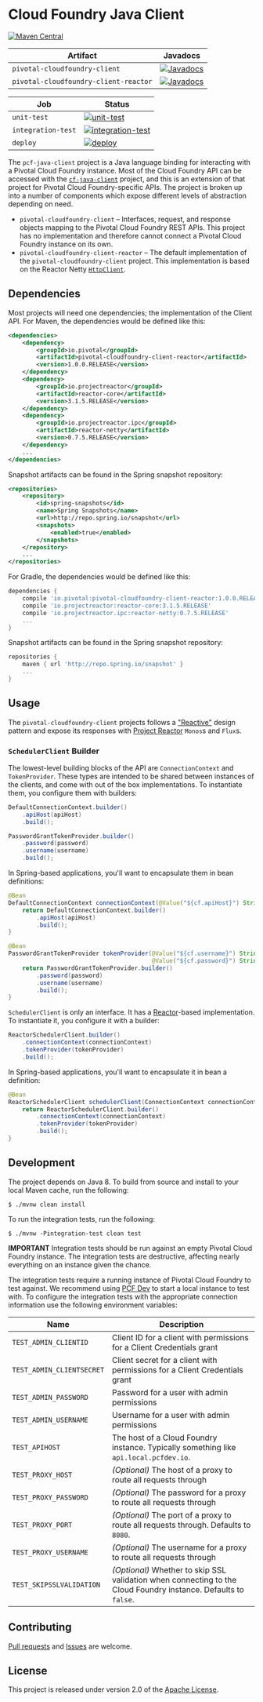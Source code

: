 # Cloud Foundry Java Client

[![Maven Central](https://img.shields.io/maven-central/v/io.pivotal/pivotal-cloudfoundry-client/3.svg)](http://search.maven.org/#search%7Cga%7C1%7Cg%3Aio.pivotal%20AND%20a%3Apivotal-cloudfoundry-*)

| Artifact | Javadocs
| -------- | --------
| `pivotal-cloudfoundry-client` | [![Javadocs](https://javadoc.io/badge/io.pivotal/pivotal-cloudfoundry-client.svg)](https://javadoc.io/doc/io.pivotal/pivotal-cloudfoundry-client)
| `pivotal-cloudfoundry-client-reactor` | [![Javadocs](https://javadoc.io/badge/io.pivotal/pivotal-cloudfoundry-client-reactor.svg)](https://javadoc.io/doc/io.pivotal/pivotal-cloudfoundry-client-reactor)

| Job | Status
| --- | ------
| `unit-test`        | [![unit-test](https://java-experience.ci.springapps.io/api/v1/teams/java-experience/pipelines/pivotal-java-client/jobs/unit-test/badge)](https://java-experience.ci.springapps.io/teams/java-experience/pipelines/pivotal-java-client/jobs/unit-test)
| `integration-test` | [![integration-test](https://java-experience.ci.springapps.io/api/v1/teams/java-experience/pipelines/pivotal-java-client/jobs/integration-test/badge)](https://java-experience.ci.springapps.io/teams/java-experience/pipelines/pivotal-java-client/jobs/integration-test)
| `deploy`           | [![deploy](https://java-experience.ci.springapps.io/api/v1/teams/java-experience/pipelines/pivotal-java-client/jobs/deploy/badge)](https://java-experience.ci.springapps.io/teams/java-experience/pipelines/pivotal-java-client/jobs/deploy)


The `pcf-java-client` project is a Java language binding for interacting with a Pivotal Cloud Foundry instance.  Most of the Cloud Foundry API can be accessed with the [`cf-java-client`][d] project, and this is an extension of that project for Pivotal Cloud Foundry-specific APIs.  The project is broken up into a number of components which expose different levels of abstraction depending on need.

* `pivotal-cloudfoundry-client` – Interfaces, request, and response objects mapping to the Pivotal Cloud Foundry REST APIs.  This project has no implementation and therefore cannot connect a Pivotal Cloud Foundry instance on its own.
* `pivotal-cloudfoundry-client-reactor` – The default implementation of the `pivotal-cloudfoundry-client` project.  This implementation is based on the Reactor Netty [`HttpClient`][h].

## Dependencies
Most projects will need one dependencies; the implementation of the Client API.  For Maven, the dependencies would be defined like this:

```xml
<dependencies>
    <dependency>
        <groupId>io.pivotal</groupId>
        <artifactId>pivotal-cloudfoundry-client-reactor</artifactId>
        <version>1.0.0.RELEASE</version>
    </dependency>
    <dependency>
        <groupId>io.projectreactor</groupId>
        <artifactId>reactor-core</artifactId>
        <version>3.1.5.RELEASE</version>
    </dependency>
    <dependency>
        <groupId>io.projectreactor.ipc</groupId>
        <artifactId>reactor-netty</artifactId>
        <version>0.7.5.RELEASE</version>
    </dependency>
    ...
</dependencies>
```

Snapshot artifacts can be found in the Spring snapshot repository:

```xml
<repositories>
    <repository>
        <id>spring-snapshots</id>
        <name>Spring Snapshots</name>
        <url>http://repo.spring.io/snapshot</url>
        <snapshots>
            <enabled>true</enabled>
        </snapshots>
    </repository>
    ...
</repositories>
```

For Gradle, the dependencies would be defined like this:

```groovy
dependencies {
    compile 'io.pivotal:pivotal-cloudfoundry-client-reactor:1.0.0.RELEASE'
    compile 'io.projectreactor:reactor-core:3.1.5.RELEASE'
    compile 'io.projectreactor.ipc:reactor-netty:0.7.5.RELEASE'
    ...
}
```

Snapshot artifacts can be found in the Spring snapshot repository:

```groovy
repositories {
    maven { url 'http://repo.spring.io/snapshot' }
    ...
}
```

## Usage
The `pivotal-cloudfoundry-client` projects follows a ["Reactive"][r] design pattern and expose its responses with [Project Reactor][p] `Monos`s and `Flux`s.

### `SchedulerClient` Builder

The lowest-level building blocks of the API are `ConnectionContext` and `TokenProvider`.  These types are intended to be shared between instances of the clients, and come with out of the box implementations.  To instantiate them, you configure them with builders:

```java
DefaultConnectionContext.builder()
    .apiHost(apiHost)
    .build();

PasswordGrantTokenProvider.builder()
    .password(password)
    .username(username)
    .build();
```

In Spring-based applications, you'll want to encapsulate them in bean definitions:

```java
@Bean
DefaultConnectionContext connectionContext(@Value("${cf.apiHost}") String apiHost) {
    return DefaultConnectionContext.builder()
        .apiHost(apiHost)
        .build();
}

@Bean
PasswordGrantTokenProvider tokenProvider(@Value("${cf.username}") String username,
                                         @Value("${cf.password}") String password) {
    return PasswordGrantTokenProvider.builder()
        .password(password)
        .username(username)
        .build();
}
```

`SchedulerClient` is only an interface.  It has a [Reactor][p]-based implementation.  To instantiate it, you configure it with a builder:

```java
ReactorSchedulerClient.builder()
    .connectionContext(connectionContext)
    .tokenProvider(tokenProvider)
    .build();
```

In Spring-based applications, you'll want to encapsulate it in bean a definition:

```java
@Bean
ReactorSchedulerClient schedulerClient(ConnectionContext connectionContext, TokenProvider tokenProvider) {
    return ReactorSchedulerClient.builder()
        .connectionContext(connectionContext)
        .tokenProvider(tokenProvider)
        .build();
}
```

## Development
The project depends on Java 8.  To build from source and install to your local Maven cache, run the following:

```shell
$ ./mvnw clean install
```

To run the integration tests, run the following:

```shell
$ ./mvnw -Pintegration-test clean test
```

**IMPORTANT**
Integration tests should be run against an empty Pivotal Cloud Foundry instance. The integration tests are destructive, affecting nearly everything on an instance given the chance.

The integration tests require a running instance of Pivotal Cloud Foundry to test against.  We recommend using [PCF Dev][i] to start a local instance to test with.  To configure the integration tests with the appropriate connection information use the following environment variables:

Name | Description
---- | -----------
`TEST_ADMIN_CLIENTID` | Client ID for a client with permissions for a Client Credentials grant
`TEST_ADMIN_CLIENTSECRET` | Client secret for a client with permissions for a Client Credentials grant
`TEST_ADMIN_PASSWORD` | Password for a user with admin permissions
`TEST_ADMIN_USERNAME` | Username for a user with admin permissions
`TEST_APIHOST` | The host of a Cloud Foundry instance.  Typically something like `api.local.pcfdev.io`.
`TEST_PROXY_HOST` | _(Optional)_ The host of a proxy to route all requests through
`TEST_PROXY_PASSWORD` | _(Optional)_ The password for a proxy to route all requests through
`TEST_PROXY_PORT` | _(Optional)_ The port of a proxy to route all requests through. Defaults to `8080`.
`TEST_PROXY_USERNAME` | _(Optional)_ The username for a proxy to route all requests through
`TEST_SKIPSSLVALIDATION` | _(Optional)_ Whether to skip SSL validation when connecting to the Cloud Foundry instance.  Defaults to `false`.

## Contributing
[Pull requests][u] and [Issues][e] are welcome.

## License
This project is released under version 2.0 of the [Apache License][l].

[c]: https://github.com/cloudfoundry/cli
[d]: https://github.com/cloudfoundry/java-client
[e]: https://github.com/cloudfoundry/java-client/issues
[g]: https://gradle.org
[h]: https://projectreactor.io/docs/netty/release/api/reactor/netty/http/client/HttpClient.html
[i]: https://github.com/pivotal-cf/pcfdev
[l]: https://www.apache.org/licenses/LICENSE-2.0
[m]: https://maven.apache.org
[p]: https://projectreactor.io
[r]: http://reactivex.io
[u]: https://help.github.com/articles/using-pull-requests
